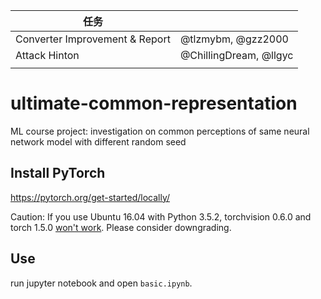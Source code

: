 | 任务                           |                        |
| ------------------------------ | ---------------------- |
| Converter Improvement & Report | @tlzmybm, @gzz2000     |
| Attack Hinton                  | @ChillingDream, @llgyc |
|                                |                        |



# ultimate-common-representation

ML course project: investigation on common perceptions of same neural network model with different random seed

## Install PyTorch
https://pytorch.org/get-started/locally/

Caution: If you use Ubuntu 16.04 with Python 3.5.2, torchvision 0.6.0 and torch 1.5.0 [won't work](https://github.com/pytorch/vision/issues/2132). Please consider downgrading.

## Use
run jupyter notebook and open `basic.ipynb`.

